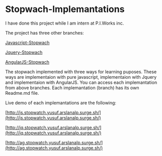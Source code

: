 # Stopwach-Implemantations

I have done this project while I am intern at P.I.Works inc.

The project has three other branches:

[Javascript-Stopwach](https://github.com/yusufarslanalp/Stopwach-Implemantations/tree/Javascript-Stopwach)

[Jquery-Stopwach](https://github.com/yusufarslanalp/Stopwach-Implemantations/tree/Jquery-Stopwach)

[AngularJS-Stopwach](https://github.com/yusufarslanalp/Stopwach-Implemantations/tree/AngularJS-Stopwach)

The stopwach implemented with three ways for learning puposes. These ways are implementaion with pure javascript, implementaion with Jquery and implementaion with AngularJS. You can access each implemantation from above branches. Each implemantation (branch) has its own Readme.md file.

Live demo of each implemantations are the following:

[http://js.stopwatch.yusuf.arslanalp.surge.sh/](http://js.stopwatch.yusuf.arslanalp.surge.sh/)

[http://jq.stopwatch.yusuf.arslanalp.surge.sh/](http://jq.stopwatch.yusuf.arslanalp.surge.sh/)

[http://ag.stopwatch.yusuf.arslanalp.surge.sh/](http://ag.stopwatch.yusuf.arslanalp.surge.sh/)